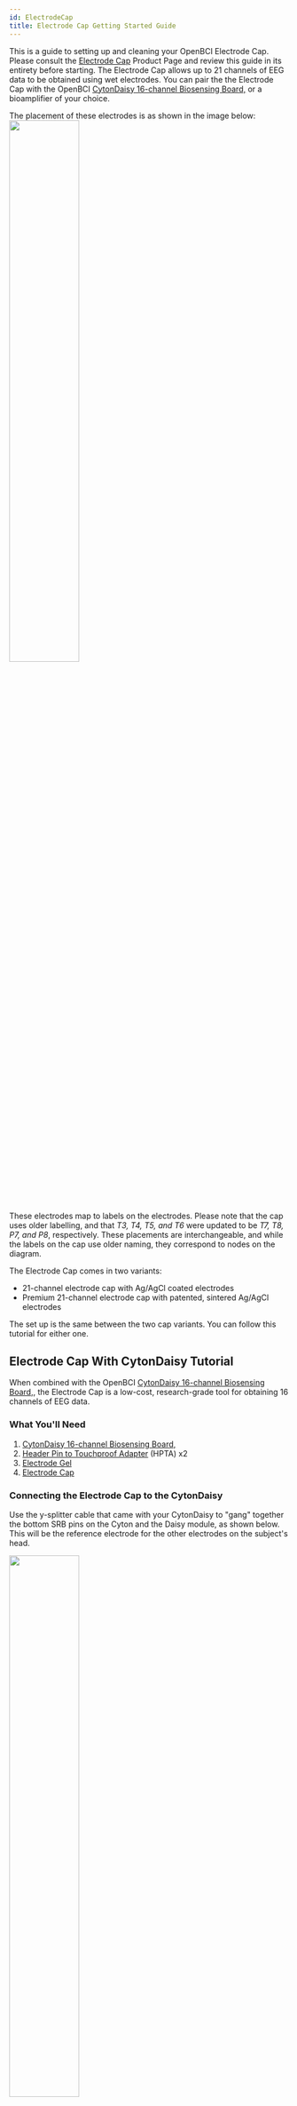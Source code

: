 ```yaml
---
id: ElectrodeCap
title: Electrode Cap Getting Started Guide
---
```



This is a guide to setting up and cleaning your OpenBCI Electrode Cap. Please consult the [Electrode Cap](https://shop.openbci.com/products/openbci-eeg-electrocap) Product Page and review this guide in its entirety before starting. The Electrode Cap allows up to 21 channels of EEG data to be obtained using wet electrodes. You can pair the the Electrode Cap with the OpenBCI [CytonDaisy 16-channel Biosensing Board,](https://shop.openbci.com/collections/frontpage/products/cyton-daisy-biosensing-boards-16-channel) or a bioamplifier of your choice.

The placement of these electrodes is as shown in the image below:
<img src="https://github.com/OpenBCI/Docs/blob/master/assets/images/electrode%20cap%20nodes_1.png?raw=true" width="50%" />

These electrodes map to labels on the electrodes. Please note that the cap uses older labelling, and that *T3, T4, T5, and T6* were updated to be *T7, T8, P7, and P8*, respectively. These placements are interchangeable, and while the labels on the cap use older naming, they correspond to nodes on the diagram.

The Electrode Cap comes in two variants:

* 21-channel electrode cap with Ag/AgCl coated electrodes
* Premium 21-channel electrode cap with patented, sintered Ag/AgCl electrodes

The set up is the same between the two cap variants. You can follow this tutorial for either one.
## Electrode Cap With CytonDaisy Tutorial

When combined with the OpenBCI [CytonDaisy 16-channel Biosensing Board,](https://shop.openbci.com/collections/frontpage/products/cyton-daisy-biosensing-boards-16-channel), the Electrode Cap is a low-cost, research-grade tool for obtaining 16 channels of EEG data.

### What You'll Need
1. [CytonDaisy 16-channel Biosensing Board,](https://shop.openbci.com/collections/frontpage/products/cyton-daisy-biosensing-boards-16-channel)
2. [Header Pin to Touchproof Adapter](https://shop.openbci.com/collections/frontpage/products/touch-proof-electrode-cable-adapter) (HPTA) x2
3. [Electrode Gel](https://shop.openbci.com/collections/frontpage/products/electrodegel)
4. [Electrode Cap](https://shop.openbci.com/products/openbci-eeg-electrocap)

### Connecting the Electrode Cap to the CytonDaisy

Use the y-splitter cable that came with your CytonDaisy to "gang" together the bottom SRB pins on the Cyton and the Daisy module, as shown below. This will be the reference electrode for the other electrodes on the subject's head.

<img src="https://github.com/OpenBCI/Docs/blob/master/assets/images/Cyton%2BDaisy%2BY-Splitter.JPG?raw=true" width="50%" />

Connect a HPTA cable to the single end of the y-splitter cable, then connect the its blue termination to the REF electrode of the cap, shown below.

<img src="https://github.com/OpenBCI/Docs/blob/master/assets/images/cap_ref_pin.png?raw=true" width="50%" />


Connect bottom pins N1P through N8P on the Cyton to a set of HPTA cables, shown below. These pins will be channels 1-8 on the OpenBCI GUI.

<img src="https://github.com/OpenBCI/Docs/blob/master/assets/images/cap_cyton_pins.png?raw=true" width="50%" />

Connect bottom pins N1P through N8P on the Daisy module to another set of HPTA cables, shown below. These pins will be channels 9-16.

<img src="https://github.com/OpenBCI/Docs/blob/master/assets/images/cap_cytondaisy_pins.png?raw=true" width="50%" />

Connect a leftover HPTA cable to the bottom BIAS pin of the Cyton. The BIAS pin is used for noise cancelling. It is similar to a GROUND pin, which establishes a common ground between the Cyton board and your body, but it has some extra destructive interference noise cancelling techniques built in! Connect the blue termination of this HPTA cable to the GND cap electrode, shown below.

<img src="https://github.com/OpenBCI/Docs/blob/master/assets/images/cap_GND_pin.png?raw=true" width="50%" />

For WHY these connections are recommended, see the [EEG explanation](../../01GettingStarted/02-Biosensing-Setups/01-EEG-Setup.md)page.

After the cables are all connected as shown above, place the cap on the subject's head and inject a small amount of electrode gel using the included syringe. After each data recording session, be sure to clean the gel off the cap!

### Software


<img src="https://github.com/OpenBCI/Docs/blob/master/assets/images/GUI-V4-Screenshot.jpg?raw=true" width="50%" />

Head over to the OpenBCI GUI [tutorial](06Software/01-OpenBCISoftware/01-OpenBCI_GUI.md) to set up your free live-streaming software!

### Use Cases for OpenBCI GUI
* OpenBCI device owners want to visualize their brainwaves!
* Many of the researchers, hackers and students alike who purchase OpenBCI devices want to use them to acquire data as soon as their device arrives.
* Users use macOS, Windows and Linux to acquire data
* Users want to filter incoming data in real time
* Users want to make their own experiments to test their awesome theories or duplicate state of the art research at home!
* Users struggle to get prerequisites properly installed to get data on their own from OpenBCI Cyton and Ganglion.
* Users want to stream data into their own custom applications such as MATLAB.

### What You Can Do with OpenBCI GUI and Software Stack
* Visualize data from every OpenBCI device: Ganglion, Cyton, Cyton with Daisy, and the WiFi Shield
* Playback files using GUI
* Run as a native application on macOS, Windows, and Linux.
* Apply filters and other data processing tools to quickly clean raw data in real time
* Use the GUI as a networking system to move data out of GUI into other apps over UDP, OSC, [LSL](https://github.com/OpenBCI/OpenBCI_LSL), and Serial.
* Send data to [MATLAB](06Software/02-CompatibleThirdPartySoftware/01-Matlab), Neuropype (using LSL), and other [third-party softwares.](06Software/00-SoftwareLanding.md#compatible-third-party-software)
* Analyze data with Python. Links [HERE](https://github.com/OpenBCI/OpenBCI_Python) and [HERE.](https://github.com/OpenBCI/pyOpenBCI)
* [Create a widget framework](06Software/01-OpenBCISoftware/02_GUI_Widget_Guide.md#custom-widget) that allows users to create their own experiments.
* Output data into a saved file for later offline processing.
* [Customize the layout](06Software/01-OpenBCISoftware/01-OpenBCI_GUI.md#customize-your-layout), change the gain, toggle on/off, check impedance of individual channels of the CytonDaisy board (or any connected OpenBCI board) directly in the GUI!
* Access built-in widgets such as Focus Widget, Band Power, Accelerometer, EEG Head Plot, and MUCH more

 **If you just want to visualize EEG, EMG, ECG data (and do some basic analysis) and save the data to start with, download the standalone OpenBCI [GUI](06Software/01-OpenBCISoftware/01-OpenBCI_GUI.md) and connect it to an OpenBCI Cyton, CytonDaisy, or Ganglion!**


## Electrode Cap With Third-Party Bioamplifier Tutorial
 The Electrode Cap comes with industry-standard touchproof terminations that can be plugged directly into most bioamplifers. The 10-20 locations are marked on the electrodes on the cap.

### What You'll Need

1. [Electrode Gel](https://shop.openbci.com/collections/frontpage/products/electrodegel)
2. [Electrode Cap](https://shop.openbci.com/products/openbci-eeg-electrocap)
3. Your own bioamplifier

### The set-up
1. Place the Electrode Cap on the subject's head and apply electrode gel with the included syringe.
2. Connect the Electrode Cap to your bioamplifier using the marked guides on the cap. The electrodes on the cap are labeled "GND", "REF", "C3", etc.
3. Follow the manufacturer's instructions for your bioamplifier

If you're using a third-party bioamplifier, you'll need the software that is compatible with that particular bioamplifier. The OpenBCI GUI is intended to be used with OpenBCI biosensing boards (Cyton, CytonDaisy, and Ganglion), not third-party bioamplifiers such as g.tec devices.

Find it all overwhelming? Don't know where to start? Questions, comments, suggestions? Email support@openbci.com

## Electrode Cap Care and Cleaning Guide

A routine schedule for cleaning and disinfecting the Electrode Cap helps assure accurate EEG signals and the reuse of electrodes between different participants. Furthermore, you will preserve the excellent characteristics of your electrodes and will ensure a long product life.

#### Cleaning Method:
1. Clean the residual gel off the Sintered Ag-AgCl Electrodes in the cap softly immediately after use.

2. Soak the cap for about 15 minutes in warm water (up to 50 degrees Celsius), so that the remaining gel can dissolves off quickly into the water. Use a cotton ball for removing gel residues from the electrodes only if absolutely necessary.

3. In case the gel stays on the surface of the electrodes or the cap shell, then soak the cap into diluted detergent for a few hours.

4. Rinse the cap in tap water afterwards for several times. Dry the cap softly, Store the cap in a dark dry place.

Cleaning frequency-after each use.

#### Disinfecting Method:
1. Clean the residual gel off the Sintered Ag-AgCl Electrodes in the cap softly immediately after use.

2. Soak the cap for about 15 minutes in warm water (up to 50 degrees Celsius), so that the remaining gel can dissolves off quickly into the water. Use a cotton ball for removing gel residues from the electrodes only if absolutely necessary.

3. Then soak the cap for up to 30 minutes in 1% diluted bleach solution (100 ppm sodium hypochlorite). Household bleach has a concentration of 52,500ppm of available chlorine (5.25% Sodium Hypochlorite). A 1:500 dilution of household bleach provides the 100ppm concentration required)

4. Rinse the cap in tap water afterwards for several times. Dry the cap softly, Store the cap in a dark dry place.

Disinfecting frequency-every two weeks.

Caution:
1. Be gentle with the connection point where the electrodes attach to the lead wire.
2. Don’t touch other metals.
3. Don’t left residual gel on any part of the electrodes or wire.
4. Keep the electrodes and the wire away from any corrosive liquid.
5. Keep the connector away from water.

